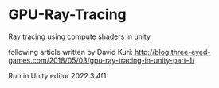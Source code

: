 # GPU-Ray-Tracing
Ray tracing using compute shaders in unity

following article written by David Kuri:
http://blog.three-eyed-games.com/2018/05/03/gpu-ray-tracing-in-unity-part-1/

Run in Unity editor 2022.3.4f1
